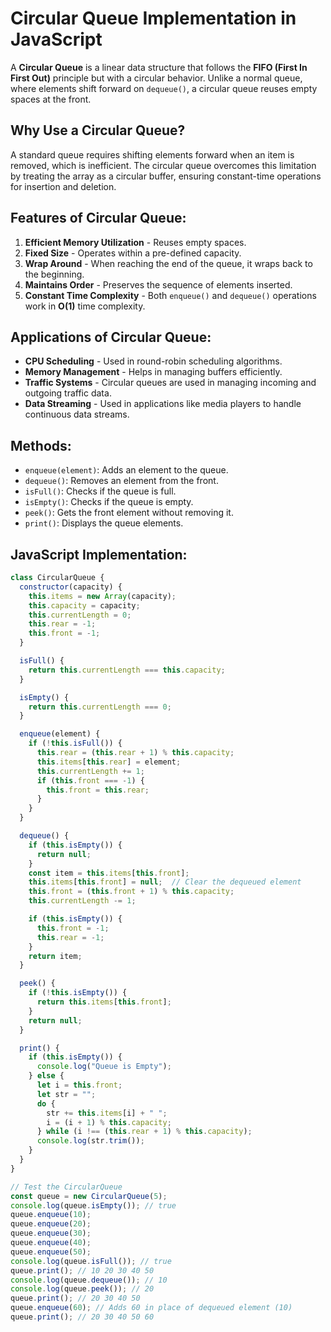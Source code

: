 # Circular Queue Implementation in JavaScript

A **Circular Queue** is a linear data structure that follows the **FIFO (First In First Out)** principle but with a circular behavior. Unlike a normal queue, where elements shift forward on `dequeue()`, a circular queue reuses empty spaces at the front.

## Why Use a Circular Queue?
A standard queue requires shifting elements forward when an item is removed, which is inefficient. The circular queue overcomes this limitation by treating the array as a circular buffer, ensuring constant-time operations for insertion and deletion.

## Features of Circular Queue:
1. **Efficient Memory Utilization** - Reuses empty spaces.
2. **Fixed Size** - Operates within a pre-defined capacity.
3. **Wrap Around** - When reaching the end of the queue, it wraps back to the beginning.
4. **Maintains Order** - Preserves the sequence of elements inserted.
5. **Constant Time Complexity** - Both `enqueue()` and `dequeue()` operations work in **O(1)** time complexity.

## Applications of Circular Queue:
- **CPU Scheduling** - Used in round-robin scheduling algorithms.
- **Memory Management** - Helps in managing buffers efficiently.
- **Traffic Systems** - Circular queues are used in managing incoming and outgoing traffic data.
- **Data Streaming** - Used in applications like media players to handle continuous data streams.

## Methods:
- `enqueue(element)`: Adds an element to the queue.
- `dequeue()`: Removes an element from the front.
- `isFull()`: Checks if the queue is full.
- `isEmpty()`: Checks if the queue is empty.
- `peek()`: Gets the front element without removing it.
- `print()`: Displays the queue elements.

## JavaScript Implementation:
```javascript
class CircularQueue {
  constructor(capacity) {
    this.items = new Array(capacity);
    this.capacity = capacity;
    this.currentLength = 0;
    this.rear = -1;
    this.front = -1;
  }

  isFull() {
    return this.currentLength === this.capacity;
  }

  isEmpty() {
    return this.currentLength === 0;
  }

  enqueue(element) {
    if (!this.isFull()) {
      this.rear = (this.rear + 1) % this.capacity;
      this.items[this.rear] = element;
      this.currentLength += 1;
      if (this.front === -1) {
        this.front = this.rear;
      }
    }
  }

  dequeue() {
    if (this.isEmpty()) {
      return null;
    }
    const item = this.items[this.front];
    this.items[this.front] = null;  // Clear the dequeued element
    this.front = (this.front + 1) % this.capacity;
    this.currentLength -= 1;

    if (this.isEmpty()) {
      this.front = -1;
      this.rear = -1;
    }
    return item;
  }

  peek() {
    if (!this.isEmpty()) {
      return this.items[this.front];
    }
    return null;
  }

  print() {
    if (this.isEmpty()) {
      console.log("Queue is Empty");
    } else {
      let i = this.front;
      let str = "";
      do {
        str += this.items[i] + " ";
        i = (i + 1) % this.capacity;
      } while (i !== (this.rear + 1) % this.capacity);
      console.log(str.trim());
    }
  }
}

// Test the CircularQueue
const queue = new CircularQueue(5);
console.log(queue.isEmpty()); // true
queue.enqueue(10);
queue.enqueue(20);
queue.enqueue(30);
queue.enqueue(40);
queue.enqueue(50);
console.log(queue.isFull()); // true
queue.print(); // 10 20 30 40 50
console.log(queue.dequeue()); // 10
console.log(queue.peek()); // 20
queue.print(); // 20 30 40 50
queue.enqueue(60); // Adds 60 in place of dequeued element (10)
queue.print(); // 20 30 40 50 60
```
